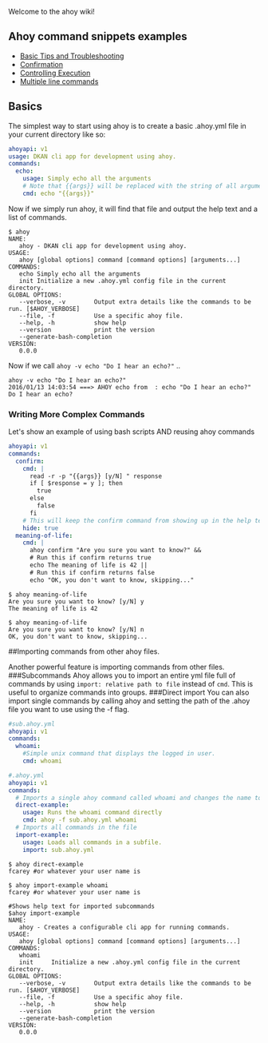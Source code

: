 Welcome to the ahoy wiki!


## Ahoy command snippets examples
* [Basic Tips and Troubleshooting](Basic-Tips-and-Troubleshooting.html)
* [Confirmation](Confirmation.html)
* [Controlling Execution](Controlling-Execution.html)
* [Multiple line commands](Multiple-line-commands.html)

## Basics
The simplest way to start using ahoy is to create a basic .ahoy.yml file in your current directory like so:
```Yaml
ahoyapi: v1
usage: DKAN cli app for development using ahoy.
commands:
  echo:
    usage: Simply echo all the arguments
    # Note that {{args}} will be replaced with the string of all arguments passed 
    cmd: echo "{{args}}"
```

Now if we simply run ahoy, it will find that file and output the help text and a list of commands.
```
$ ahoy
NAME:
   ahoy - DKAN cli app for development using ahoy.
USAGE:
   ahoy [global options] command [command options] [arguments...]
COMMANDS:
   echo	Simply echo all the arguments
   init	Initialize a new .ahoy.yml config file in the current directory.
GLOBAL OPTIONS:
   --verbose, -v		Output extra details like the commands to be run. [$AHOY_VERBOSE]
   --file, -f 			Use a specific ahoy file.
   --help, -h			show help
   --version			print the version
   --generate-bash-completion
VERSION:
   0.0.0
```
Now if we call `ahoy -v echo "Do I hear an echo?"` ..
```
ahoy -v echo "Do I hear an echo?"
2016/01/13 14:03:54 ===> AHOY echo from  : echo "Do I hear an echo?"
Do I hear an echo?
```

### Writing More Complex Commands
Let's show an example of using bash scripts AND reusing ahoy commands
```Yaml
ahoyapi: v1
commands:
  confirm:
    cmd: |
      read -r -p "{{args}} [y/N] " response
      if [ $response = y ]; then
        true
      else
        false
      fi
    # This will keep the confirm command from showing up in the help text.
    hide: true
  meaning-of-life:
    cmd: |
      ahoy confirm "Are you sure you want to know?" &&
      # Run this if confirm returns true
      echo The meaning of life is 42 ||
      # Run this if confirm returns false
      echo "OK, you don't want to know, skipping..."
```
```
$ ahoy meaning-of-life
Are you sure you want to know? [y/N] y
The meaning of life is 42
 
$ ahoy meaning-of-life
Are you sure you want to know? [y/N] n
OK, you don't want to know, skipping...
```

##Importing commands from other ahoy files.

Another powerful feature is importing commands from other files.
###Subcommands
Ahoy allows you to import an entire yml file full of commands by using `import: relative path to file` instead of `cmd`. This is useful to organize commands into groups.
###Direct import
You can also import single commands by calling ahoy and setting the path of the .ahoy file you want to use using the -f flag.
```Yaml
#sub.ahoy.yml
ahoyapi: v1
commands:
  whoami:
    #Simple unix command that displays the logged in user.
    cmd: whoami
```
```Yaml
#.ahoy.yml
ahoyapi: v1
commands:
  # Imports a single ahoy command called whoami and changes the name to direct example
  direct-example:
    usage: Runs the whoami command directly
    cmd: ahoy -f sub.ahoy.yml whoami
  # Imports all commands in the file
  import-example:
    usage: Loads all commands in a subfile.
    import: sub.ahoy.yml
```
```
$ ahoy direct-example
fcarey #or whatever your user name is
 
$ ahoy import-example whoami
fcarey #or whatever your user name is
 
#Shows help text for imported subcommands
$ahoy import-example
NAME:
   ahoy - Creates a configurable cli app for running commands.
USAGE:
   ahoy [global options] command [command options] [arguments...]
COMMANDS:
   whoami
   init		Initialize a new .ahoy.yml config file in the current directory.
GLOBAL OPTIONS:
   --verbose, -v		Output extra details like the commands to be run. [$AHOY_VERBOSE]
   --file, -f 			Use a specific ahoy file.
   --help, -h			show help
   --version			print the version
   --generate-bash-completion
VERSION:
   0.0.0
```